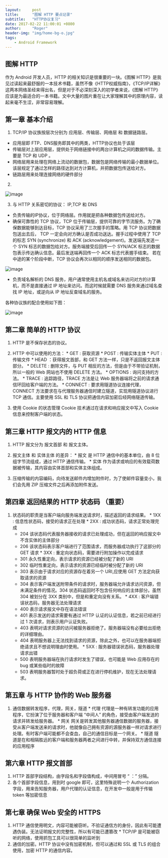 ```yaml
---
layout:     post
title:      "图解 HTTP 要点记录"
subtitle:   "HTTP协议复习"
date: 2017-02-22 11:00:01 +0800
author:     "Roger"
header-img: "img/home-bg-o.jpg"
tags:
    - Android Framework
---
```

图解 HTTP
---

作为 Android 开发人员，HTTP 的相关知识是很重要的一块。《图解 HTTP》是我见过读起来最舒服的一本技术书籍，虽然不像《HTTP权威指南》，《TCP/IP详解》这两本网络圣经来得出名，但是对于不必深刻深入的初学者来说，《图解 HTTP》应该是为最适合的一本书籍。文中大量的图片重在让大家理解其中的原理内容，读起来毫不生涩，非常容易理解。

## 第一章 基本介绍

1. TCP/IP 协议族按层次分别为 应用层、传输层、网络层 和 数据链路层。
  * 应用层即 FTP、DNS服务即其中的两类，HTTP协议也处于该层
  * 传输层对上层应用层，提供处于网络链接中的两台计算机之间的数据传输。主要是 TCP 和 UDP 。
  * 网络层用来处理在网络上流动的数据包，数据包是网络传输的最小数据单位。该层规定了通过怎样的路径达到对方计算机，并把数据包传送给对方。
  * 链路层用来处理连接网络的硬件部分

2.
 ![image](https://github.com/Rogero0o/rogero0o.github.io/blob/master/img/TCP.png?raw=true)

3. 与 HTTP 关系密切的协议： IP,TCP 和 DNS
  * 负责传输的IP协议，位于网络层。作用就是把各种数据包传送给对方。
  * 确保可靠性的 TCP 协议，TCP 位于传输层，提供可靠的字节流服务。为了确保数据能够到达目标，TCP 协议采用了三次握手的策略。用 TCP 协议把数据包送出去后， TCP 一定会向对方确认是否成功送达。握手过程中使用了 TCP 的标志 SYN (synchronize) 和 ACK (acknowledgement)。发送端先发送一个 SYN 标志的数据包给对方。服务端接受后回传一个 SYN/ACK 标志的数据包表示传达确认信息。最后发送端再回传一个 ACK 标志代表握手结束。
  若在中途的某个阶段中断，TCP 协议会再次以相同的顺序发送相同的数据包。

 ![image](https://github.com/Rogero0o/rogero0o.github.io/blob/master/img/TCP1.png?raw=true)
  * 负责域名解析的 DNS 服务，用户通常使用主机名或域名来访问对方的计算机，而不是直接通过 IP 地址来访问。而这时候就需要 DNS 服务来通过域名查找 IP 地址，或逆向从 IP 地址反查域名的服务。


  各种协议族的配合使用如下图：

 ![image](https://github.com/Rogero0o/rogero0o.github.io/blob/master/img/TCP3.png?raw=true)


## 第二章 简单的 HTTP 协议

  1. HTTP 是不保存状态的协议。
  2. HTTP 中可以使用的方法：
    * GET : 获取资源
    * POST : 传输实体主体
    * PUT : 传输文件
    * HEAD ：获得报文首部，和 GET 方法一样，只是不返回报文主体部分。
    * DELETE : 删除文件，与 PUT 相反的方法，但是由于不带验证机制，所以一般的 Web 网站也不使用 DELETE 方法。
    * OPTIONS : 询问支持的方法。
    * TRACE : 追踪路径，TRACE 方法是让 Web 服务器端将之前的请求通信环回给客户端的方法。
    * CONNECT : 要求用隧道协议连接代理， CONNECT 方法要求在与代理服务器通信时建立隧道，实现用隧道协议进行 TCP 通信。主要使用 SSL 和 TLS 协议把通信内容加密后经网络隧道传输。

  3. 使用 Cookie 的状态管理
  Cookie 技术通过在请求和响应报文中写入 Cookie 信息来控制客户端的状态。

## 第三章 HTTP 报文内的 HTTP 信息

  1. HTTP 报文分为 报文首部 和 报文主体。

  2. 报文主体 和 实体主体 的差异：
    * 报文 是 HTTP 通信中的基本单位，由 8 位组字节流组成，通过 HTTP 通信传输。
    * 实体 作为请求或响应的有效载荷数据被传输，其内容由实体首部和实体主体组成。

  3. 压缩传输的内容编码，向待发送邮件内增加附件时，为了使邮件容量变小，我们会先用 ZIP 压缩文件之后再添加附件发送。


## 第四章 返回结果的 HTTP 状态码 （重要）

  1. 状态码的职责是当客户端向服务端发送请求时，描述返回的请求结果。
    * 1XX : 信息性状态码，接受的请求正在处理
    * 2XX : 成功状态码，请求正常处理完成
      * 204 该状态码代表服务器接收的请求已处理成功，但在返回的响应报文中不含实体的主体部分
      * 206 该状态码表示客户端进行了范围请求，而服务器成功执行了这部分的 GET 请求
    * 3XX : 重定向状态码，需要进行附加操作以完成请求
      * 301 永久性重定向，表示请求的资源已经被分配了新的 URI
      * 302 临时性重定向，表示请求的资源已经临时被分配了新的 URI
      * 303 表示由于请求对应的资源存在着另一个 URI,应使用 GET 方法定向获取请求的资源
      * 304 表示客户端发送附带条件的请求时，服务器端允许请求访问资源，但未满足条件的情况。304 状态码返回时不包含任何响应的主体部分。虽然 304 被划分在 3XX 类别中，但是和重定向没有关系。
    * 4XX : 客户端错误状态码，服务器无法处理请求
      * 400 表示请求报文中存在语法错误
      * 401 表示发送的请求需要有通过 HTTP 认证的认证信息，若之前已经进行过 1 次请求，则表示用户认证失败。
      * 403 表明对请求资源的访问被服务器拒绝了。服务器端没有必要给出拒绝的详细理由。
      * 404 表明服务器上无法找到请求的资源，除此之外，也可以在服务器端拒绝请求且不想说明理由时使用。
    * 5XX : 服务器错误状态码，服务器处理请求出错
      * 500 表明服务器端在执行请求时发生了错误，也可能是 Web 应用存在的 bug 或某些临时的故障
      * 503 表明服务器暂时处于超负荷或正在进行停机维护，现在无法处理请求。


## 第五章 与 HTTP 协作的 Web 服务器

  1. 通信数据转发程序，代理，网关，隧道
    * 代理 代理是一种有转发功能的应用程序，它扮演了位于服务器和客户端 “中间人” 的角色，接受由客户端发送的请求并转发给服务器。
    * 网关 网关是转发其他服务器通信数据的服务器，接受从客户端发送来的请求时，他就像自己拥有资源的源服务器一样对请求进行处理。有时客户端可能都不会查血，自己的通信目标是一个网关。
    * 隧道 隧道是在和相隔胜远的客户端和服务器两者之间进行中转，并保持双方通信连接的应用程序

## 第六章 HTTP 报文首部

  1. HTTP 首部字段结构，由字段名和字段值构成，中间用冒号 “ ：” 分隔。
  2. 各个首部字段信息，用到时 google 即可，这里特殊说明一个 Authorization 字段，用来告知服务器，用户代理的认证信息，在开发中一般是用于传输 token 等加密信息

## 第七章 确保 Web 安全的 HTTPS

  1. HTTP 通信使用明文，内容可能被窃听。不验证通信方的身份，因此有可能遭遇伪装。无法证明报文的完整性，所以有可能已遭篡改
    * TCP/IP 是可能被窃听的网络，使用抓包工具可以很简单的监听到
  2. 通信的加密。HTTP 协议中没有加密机制，但可以通过和 SSL 或 TLS 的组合使用，加密 HTTP 的通信内容。
